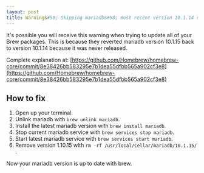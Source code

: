 ```yaml
---
layout: post
title: Warning&#58; Skipping mariadb&#58; most recent version 10.1.14 not installed
---
```


It's possible you will receive this warning when trying to update all of your Brew packages. This is because they reverted mariadb version 10.1.15 back to version 10.1.14 because it was never released. 

Complete explanation at: [https://github.com/Homebrew/homebrew-core/commit/8e38426bb583295e7b1dea55dfbb565a902cf3e8](https://github.com/Homebrew/homebrew-core/commit/8e38426bb583295e7b1dea55dfbb565a902cf3e8)

## How to fix

1. Open up your terminal.
2. Unlink mariadb with `brew unlink mariadb`.
3. Install the latest mariadb version with `brew install mariadb`.
4. Stop current mariadb service with `brew services stop mariadb`.
5. Start latest mariadb service with `brew services start mariadb`.
6. Remove version 1.10.15 with `rm -rf /usr/local/Cellar/mariadb/10.1.15/ `.

Now your mariadb version is up to date with brew. 